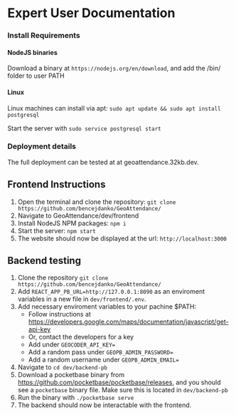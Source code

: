 # Expert User Documentation

### Install Requirements
#### NodeJS binaries

Download a binary at `https://nodejs.org/en/download`, and add the /bin/ folder to user PATH

#### Linux   
Linux machines can install via apt: `sudo apt update && sudo apt install postgresql`

Start the server with `sudo service postgresql start`

### Deployment details

The full deployment can be tested at at geoattendance.32kb.dev.

## Frontend Instructions

1. Open the terminal and clone the repository: `git clone https://github.com/bencejdanko/GeoAttendance/`
2. Navigate to GeoAttendance/dev/frontend
3. Install NodeJS NPM packages: `npm i`
4. Start the server: `npm start`
5. The website should now be displayed at the url: `http://localhost:3000`

## Backend testing
1. Clone the repository `git clone https://github.com/bencejdanko/GeoAttendance/`
2. Add `REACT_APP_PB_URL=http://127.0.0.1:8090` as an enviroment variables in a new file in `dev/frontend/.env`.
3. Add necessary enviroment variables to your pachine $PATH:
    - Follow instructions at https://developers.google.com/maps/documentation/javascript/get-api-key
    - Or, contact the developers for a key
    - Add under `GEOCODER_API_KEY=`
    - Add a random pass under `GEOPB_ADMIN_PASSWORD=`
    - Add a random username under `GEOPB_ADMIN_EMAIL=`
4. Navigate to `cd dev/backend-pb`
5. Download a pocketbase binary from https://github.com/pocketbase/pocketbase/releases, and you should see a `pocketbase` binary file. Make sure this is located in `dev/backend-pb`
6. Run the binary with `./pocketbase serve`
7. The backend should now be interactable with the frontend. 
